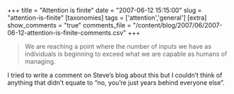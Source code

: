 +++
title = "Attention is finite"
date = "2007-06-12 15:15:00"
slug = "attention-is-finite"
[taxonomies]
tags = ['attention','general']
[extra]
show_comments = "true"
comments_file = "/content/blog/2007/06/2007-06-12-attention-is-finite-comments.csv"
+++

> We are reaching a point where the number of inputs we have as individuals is beginning to exceed what we are capable as humans of managing.

I tried to write a comment on Steve’s blog about this but I couldn’t think of anything that didn’t equate to “no, you’re just years behind everyone else”.
